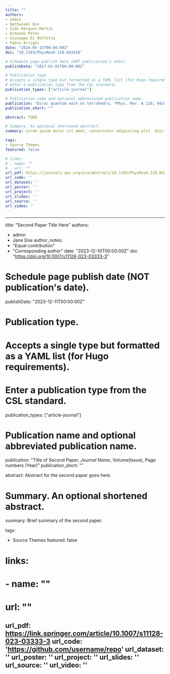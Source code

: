 ```yaml
---
title: ""
authors:
- admin
- Nathanaël Eon
- Iván Márquez-Martín
- Armando Pérez
- Giuseppe Di Molfetta
- Pablo Arrighi
date: "2024-05-15T00:00:00Z"
doi: "10.1103/PhysRevA.110.042418"

# Schedule page publish date (NOT publication's date).
publishDate: "2017-01-01T00:00:00Z"

# Publication type.
# Accepts a single type but formatted as a YAML list (for Hugo requirements).
# Enter a publication type from the CSL standard.
publication_types: ["article-journal"]

# Publication name and optional abbreviated publication name.
publication: "Dirac quantum walk on tetrahedra, *Phys. Rev. A 110, 042418* (2024)"
publication_short: ""

abstract: TODO

# Summary. An optional shortened abstract.
summary: Lorem ipsum dolor sit amet, consectetur adipiscing elit. Duis posuere tellus ac convallis placerat. Proin tincidunt magna sed ex sollicitudin condimentum.

tags:
- Source Themes
featured: false

# links:
# - name: ""
#   url: ""
url_pdf: https://journals.aps.org/pra/abstract/10.1103/PhysRevA.110.042418
url_code: ''
url_dataset: ''
url_poster: ''
url_project: ''
url_slides: ''
url_source: ''
url_video: ''
---
```


---
title: "Second Paper Title Here"
authors:
- admin
- Jane Doe
author_notes:
- "Equal contribution"
- "Corresponding author"
date: "2023-12-10T00:00:00Z"
doi: "https://doi.org/10.1007/s11128-023-03333-3"

# Schedule page publish date (NOT publication's date).
publishDate: "2023-12-11T00:00:00Z"

# Publication type.
# Accepts a single type but formatted as a YAML list (for Hugo requirements).
# Enter a publication type from the CSL standard.
publication_types: ["article-journal"]

# Publication name and optional abbreviated publication name.
publication: "Title of Second Paper, *Journal Name*, Volume(Issue), Page numbers (Year)"
publication_short: ""

abstract: Abstract for the second paper goes here.

# Summary. An optional shortened abstract.
summary: Brief summary of the second paper.

tags:
- Source Themes
featured: false

# links:
# - name: ""
#   url: ""
url_pdf: https://link.springer.com/article/10.1007/s11128-023-03333-3
url_code: 'https://github.com/username/repo'
url_dataset: ''
url_poster: ''
url_project: ''
url_slides: ''
url_source: ''
url_video: ''
---
